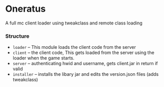 # Oneratus

A full mc client loader using tweakclass and remote class loading


### Structure

* `loader` – This module loads the client code from the server
* `client` – the client code, This gets loaded from the server using the loader when the game starts.
* `server` – authenticating hwid and username, gets client.jar in return if valid
* `installer` – installs the libary jar and edits the version.json files (adds tweakclass)
